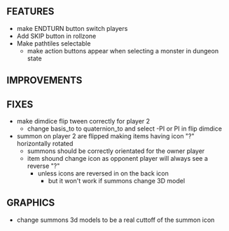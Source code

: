 ## FEATURES
- make ENDTURN button switch players
- Add SKIP button in rollzone
- Make pathtiles selectable
    - make action buttons appear when selecting a monster in dungeon state

## IMPROVEMENTS

## FIXES
- make dimdice flip tween correctly for player 2
    - change basis_to to quaternion_to and select -PI or PI in flip dimdice
- summon on player 2 are flipped making items having icon "?" horizontally rotated
    - summons should be correctly orientated for the owner player
    - item shound change icon as opponent player will always see a reverse "?"
        - unless icons are reversed in on the back icon
            - but it won't work if summons change 3D model

## GRAPHICS
- change summons 3d models to be a real cuttoff of the summon icon
